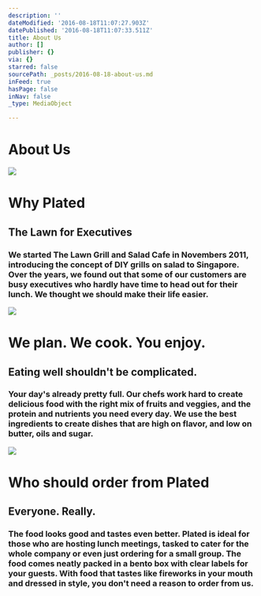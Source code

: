 ```yaml
---
description: ''
dateModified: '2016-08-18T11:07:27.903Z'
datePublished: '2016-08-18T11:07:33.511Z'
title: About Us
author: []
publisher: {}
via: {}
starred: false
sourcePath: _posts/2016-08-18-about-us.md
inFeed: true
hasPage: false
inNav: false
_type: MediaObject

---
```

# About Us
![](https://the-grid-user-content.s3-us-west-2.amazonaws.com/a3c5fc74-01b7-4fbc-90ae-6fd45057895c.jpg)

# Why Plated

## The Lawn for Executives​

### We started The Lawn Grill and Salad Cafe in Novembers 2011, introducing the concept of DIY grills on salad to Singapore. Over the years, we found out that some of our customers are busy executives who hardly have time to head out for their lunch. We thought we should make their life easier.
![](https://the-grid-user-content.s3-us-west-2.amazonaws.com/1804d737-02d9-49f0-9b29-45bdc3beefc0.png)

# We plan. We cook. You enjoy.

## Eating well shouldn't be complicated.

### Your day's already pretty full. Our chefs work hard to create delicious food with the right mix of fruits and veggies, and the protein and nutrients you need every day. We use the best ingredients to create dishes that are high on flavor, and low on butter, oils and sugar.
![](https://the-grid-user-content.s3-us-west-2.amazonaws.com/09739587-9b0a-48c9-a0ba-a5ee0880763c.jpg)

# Who should order from Plated

## Everyone. Really.

### The food looks good and tastes even better. Plated is ideal for those who are hosting lunch meetings, tasked to cater for the whole company or even just ordering for a small group. The food comes neatly packed in a bento box with clear labels for your guests. With food that tastes like fireworks in your mouth and dressed in style, you don't need a reason to order from us.